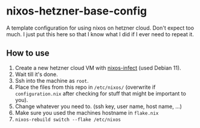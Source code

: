 # nixos-hetzner-base-config
A template configuration for using nixos on hetzner cloud.
Don't expect too much. I just put this here so that I know what I did if I ever need to repeat it.

## How to use
1. Create a new hetzner cloud VM with [nixos-infect](https://github.com/elitak/nixos-infect?tab=readme-ov-file#hetzner-cloud) (used Debian 11).
2. Wait till it's done.
3. Ssh into the machine as `root`.
4. Place the files from this repo in `/etc/nixos/` (overwrite if `configuration.nix` after checking for stuff that might be important to you).
5. Change whatever you need to. (ssh key, user name, host name, ...)
6. Make sure you used the machines hostname in `flake.nix`
7. `nixos-rebuild switch --flake /etc/nixos`
